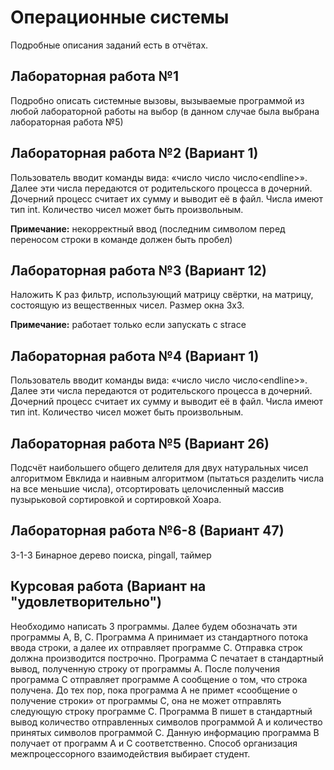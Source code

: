 # Операционные системы

Подробные описания заданий есть в отчётах.

## Лабораторная работа №1

Подробно описать системные вызовы, вызываемые программой из любой лабораторной работы на выбор (в данном случае была выбрана лабораторная работа №5)

## Лабораторная работа №2 (Вариант 1)

Пользователь вводит команды вида: «число число число\<endline>». Далее эти числа передаются от родительского процесса в дочерний. Дочерний процесс считает их сумму и выводит её в файл. Числа имеют тип int. Количество чисел может быть произвольным.

**Примечание:** некорректный ввод (последним символом перед переносом строки в команде должен быть пробел)

## Лабораторная работа №3 (Вариант 12)

Наложить K раз фильтр, использующий матрицу свёртки, на матрицу, состоящую из вещественных чисел. Размер окна 3x3.

**Примечание:** работает только если запускать с strace

## Лабораторная работа №4 (Вариант 1)

Пользователь вводит команды вида: «число число число\<endline>». Далее эти числа передаются от родительского процесса в дочерний. Дочерний процесс считает их сумму и выводит её в файл. Числа имеют тип int. Количество чисел может быть произвольным.

## Лабораторная работа №5 (Вариант 26)

Подсчёт наибольшего общего делителя для двух натуральных чисел алгоритмом Евклида и наивным алгоритмом (пытаться разделить числа на все меньшие числа), отсортировать целочисленный массив пузырьковой сортировкой и сортировкой Хоара.

## Лабораторная работа №6-8 (Вариант 47)

3-1-3 Бинарное дерево поиска, pingall, таймер

## Курсовая работа (Вариант на "удовлетворительно")

Необходимо написать 3 программы. Далее будем обозначать эти программы A, B, C. Программа A принимает из стандартного потока ввода строки, а далее их отправляет программе С. Отправка строк должна производится построчно. Программа C печатает в стандартный вывод, полученную строку от программы A. После получения программа C отправляет программе А сообщение о том, что строка получена. До тех пор, пока программа А не примет «сообщение о получение строки» от программы С, она не может отправлять следующую строку программе С. Программа B пишет в стандартный вывод количество отправленных символов программой А и количество принятых символов программой С. Данную информацию программа B получает от программ A и C соответственно. Способ организация межпроцессорного взаимодействия выбирает студент.
